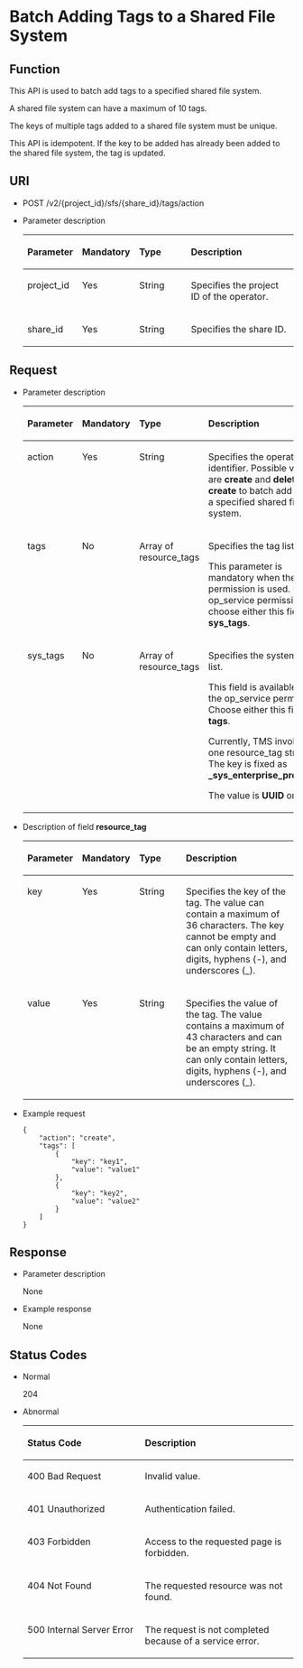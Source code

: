 # Batch Adding Tags to a Shared File System<a name="sfs_02_0041"></a>

## Function<a name="section10684447163819"></a>

This API is used to batch add tags to a specified shared file system.

A shared file system can have a maximum of 10 tags.

The keys of multiple tags added to a shared file system must be unique.

This API is idempotent. If the key to be added has already been added to the shared file system, the tag is updated.

## URI<a name="section1665327514513"></a>

-   POST /v2/\{project\_id\}/sfs/\{share\_id\}/tags/action
-   Parameter description

    <a name="table22021759152019"></a>
    <table><thead align="left"><tr id="row16139965152019"><th class="cellrowborder" valign="top" width="18.56%" id="mcps1.1.5.1.1"><p id="p17124101410431"><a name="p17124101410431"></a><a name="p17124101410431"></a>Parameter</p>
    </th>
    <th class="cellrowborder" valign="top" width="13.4%" id="mcps1.1.5.1.2"><p id="p1612415146430"><a name="p1612415146430"></a><a name="p1612415146430"></a>Mandatory</p>
    </th>
    <th class="cellrowborder" valign="top" width="21.65%" id="mcps1.1.5.1.3"><p id="p312416148432"><a name="p312416148432"></a><a name="p312416148432"></a>Type</p>
    </th>
    <th class="cellrowborder" valign="top" width="46.39%" id="mcps1.1.5.1.4"><p id="p3124181464318"><a name="p3124181464318"></a><a name="p3124181464318"></a>Description</p>
    </th>
    </tr>
    </thead>
    <tbody><tr id="row55089343152019"><td class="cellrowborder" valign="top" width="18.56%" headers="mcps1.1.5.1.1 "><p id="p1781134044818"><a name="p1781134044818"></a><a name="p1781134044818"></a>project_id</p>
    </td>
    <td class="cellrowborder" valign="top" width="13.4%" headers="mcps1.1.5.1.2 "><p id="p59952126152019"><a name="p59952126152019"></a><a name="p59952126152019"></a>Yes</p>
    </td>
    <td class="cellrowborder" valign="top" width="21.65%" headers="mcps1.1.5.1.3 "><p id="p24284048152019"><a name="p24284048152019"></a><a name="p24284048152019"></a>String</p>
    </td>
    <td class="cellrowborder" valign="top" width="46.39%" headers="mcps1.1.5.1.4 "><p id="p20850895152019"><a name="p20850895152019"></a><a name="p20850895152019"></a>Specifies the project ID of the operator.</p>
    </td>
    </tr>
    <tr id="row3119103219486"><td class="cellrowborder" valign="top" width="18.56%" headers="mcps1.1.5.1.1 "><p id="p1011933217487"><a name="p1011933217487"></a><a name="p1011933217487"></a>share_id</p>
    </td>
    <td class="cellrowborder" valign="top" width="13.4%" headers="mcps1.1.5.1.2 "><p id="p18120163210481"><a name="p18120163210481"></a><a name="p18120163210481"></a>Yes</p>
    </td>
    <td class="cellrowborder" valign="top" width="21.65%" headers="mcps1.1.5.1.3 "><p id="p11120113294813"><a name="p11120113294813"></a><a name="p11120113294813"></a>String</p>
    </td>
    <td class="cellrowborder" valign="top" width="46.39%" headers="mcps1.1.5.1.4 "><p id="p13120143211489"><a name="p13120143211489"></a><a name="p13120143211489"></a>Specifies the share ID.</p>
    </td>
    </tr>
    </tbody>
    </table>


## Request<a name="section5063604914513"></a>

-   Parameter description

    <a name="table1836815510524"></a>
    <table><thead align="left"><tr id="row1137265565217"><th class="cellrowborder" valign="top" width="16.33%" id="mcps1.1.5.1.1"><p id="p18618102193316"><a name="p18618102193316"></a><a name="p18618102193316"></a>Parameter</p>
    </th>
    <th class="cellrowborder" valign="top" width="19.39%" id="mcps1.1.5.1.2"><p id="p116189212331"><a name="p116189212331"></a><a name="p116189212331"></a>Mandatory</p>
    </th>
    <th class="cellrowborder" valign="top" width="12.24%" id="mcps1.1.5.1.3"><p id="p1961872118337"><a name="p1961872118337"></a><a name="p1961872118337"></a>Type</p>
    </th>
    <th class="cellrowborder" valign="top" width="52.04%" id="mcps1.1.5.1.4"><p id="p11618162103318"><a name="p11618162103318"></a><a name="p11618162103318"></a>Description</p>
    </th>
    </tr>
    </thead>
    <tbody><tr id="row1476962172917"><td class="cellrowborder" valign="top" width="16.33%" headers="mcps1.1.5.1.1 "><p id="p1876919212918"><a name="p1876919212918"></a><a name="p1876919212918"></a>action</p>
    </td>
    <td class="cellrowborder" valign="top" width="19.39%" headers="mcps1.1.5.1.2 "><p id="p1276919232920"><a name="p1276919232920"></a><a name="p1276919232920"></a>Yes</p>
    </td>
    <td class="cellrowborder" valign="top" width="12.24%" headers="mcps1.1.5.1.3 "><p id="p10769112142919"><a name="p10769112142919"></a><a name="p10769112142919"></a>String</p>
    </td>
    <td class="cellrowborder" valign="top" width="52.04%" headers="mcps1.1.5.1.4 "><p id="p197694202910"><a name="p197694202910"></a><a name="p197694202910"></a>Specifies the operation identifier. Possible values are <strong id="b842352706192333"><a name="b842352706192333"></a><a name="b842352706192333"></a>create</strong> and <strong id="b842352706192336"><a name="b842352706192336"></a><a name="b842352706192336"></a>delete</strong>. Use <strong id="b1655924829192352"><a name="b1655924829192352"></a><a name="b1655924829192352"></a>create</strong> to batch add tags to a specified shared file system.</p>
    </td>
    </tr>
    <tr id="row8379125520523"><td class="cellrowborder" valign="top" width="16.33%" headers="mcps1.1.5.1.1 "><p id="p13380755115210"><a name="p13380755115210"></a><a name="p13380755115210"></a>tags</p>
    </td>
    <td class="cellrowborder" valign="top" width="19.39%" headers="mcps1.1.5.1.2 "><p id="p1038255513523"><a name="p1038255513523"></a><a name="p1038255513523"></a>No</p>
    </td>
    <td class="cellrowborder" valign="top" width="12.24%" headers="mcps1.1.5.1.3 "><p id="p18383165518521"><a name="p18383165518521"></a><a name="p18383165518521"></a>Array of resource_tags</p>
    </td>
    <td class="cellrowborder" valign="top" width="52.04%" headers="mcps1.1.5.1.4 "><p id="p938455505218"><a name="p938455505218"></a><a name="p938455505218"></a>Specifies the tag list.</p>
    <p id="p1673311911399"><a name="p1673311911399"></a><a name="p1673311911399"></a>This parameter is mandatory when the tenant permission is used. For the op_service permission, choose either this field or <strong id="b61898389371"><a name="b61898389371"></a><a name="b61898389371"></a>sys_tags</strong>.</p>
    </td>
    </tr>
    <tr id="row1190711903815"><td class="cellrowborder" valign="top" width="16.33%" headers="mcps1.1.5.1.1 "><p id="p1143742223818"><a name="p1143742223818"></a><a name="p1143742223818"></a>sys_tags</p>
    </td>
    <td class="cellrowborder" valign="top" width="19.39%" headers="mcps1.1.5.1.2 "><p id="p14437182293810"><a name="p14437182293810"></a><a name="p14437182293810"></a>No</p>
    </td>
    <td class="cellrowborder" valign="top" width="12.24%" headers="mcps1.1.5.1.3 "><p id="p4437142283816"><a name="p4437142283816"></a><a name="p4437142283816"></a>Array of resource_tags</p>
    </td>
    <td class="cellrowborder" valign="top" width="52.04%" headers="mcps1.1.5.1.4 "><p id="p194371522163815"><a name="p194371522163815"></a><a name="p194371522163815"></a>Specifies the system tag list.</p>
    <p id="p54371022143812"><a name="p54371022143812"></a><a name="p54371022143812"></a>This field is available only to the op_service permission. Choose either this field or <strong id="b829912156397"><a name="b829912156397"></a><a name="b829912156397"></a>tags</strong>.</p>
    <p id="p104374229387"><a name="p104374229387"></a><a name="p104374229387"></a>Currently, TMS invokes only one resource_tag structure. The key is fixed as <strong id="b842352706143420"><a name="b842352706143420"></a><a name="b842352706143420"></a>_sys_enterprise_project_id</strong>.</p>
    <p id="p10437022143814"><a name="p10437022143814"></a><a name="p10437022143814"></a>The value is <strong id="b842352706143649"><a name="b842352706143649"></a><a name="b842352706143649"></a>UUID</strong> or <strong id="b842352706143652"><a name="b842352706143652"></a><a name="b842352706143652"></a>0</strong>.</p>
    </td>
    </tr>
    </tbody>
    </table>

-   Description of field  **resource\_tag**

    <a name="table14385185545214"></a>
    <table><thead align="left"><tr id="row5389135517522"><th class="cellrowborder" valign="top" width="17.349999999999998%" id="mcps1.1.5.1.1"><p id="p346222643313"><a name="p346222643313"></a><a name="p346222643313"></a>Parameter</p>
    </th>
    <th class="cellrowborder" valign="top" width="13.270000000000001%" id="mcps1.1.5.1.2"><p id="p104621926173313"><a name="p104621926173313"></a><a name="p104621926173313"></a>Mandatory</p>
    </th>
    <th class="cellrowborder" valign="top" width="19.39%" id="mcps1.1.5.1.3"><p id="p346212673314"><a name="p346212673314"></a><a name="p346212673314"></a>Type</p>
    </th>
    <th class="cellrowborder" valign="top" width="49.99%" id="mcps1.1.5.1.4"><p id="p146217263333"><a name="p146217263333"></a><a name="p146217263333"></a>Description</p>
    </th>
    </tr>
    </thead>
    <tbody><tr id="row10396165515211"><td class="cellrowborder" valign="top" width="17.349999999999998%" headers="mcps1.1.5.1.1 "><p id="p7397185512522"><a name="p7397185512522"></a><a name="p7397185512522"></a>key</p>
    </td>
    <td class="cellrowborder" valign="top" width="13.270000000000001%" headers="mcps1.1.5.1.2 "><p id="p19398125516523"><a name="p19398125516523"></a><a name="p19398125516523"></a>Yes</p>
    </td>
    <td class="cellrowborder" valign="top" width="19.39%" headers="mcps1.1.5.1.3 "><p id="p18399255165215"><a name="p18399255165215"></a><a name="p18399255165215"></a>String</p>
    </td>
    <td class="cellrowborder" valign="top" width="49.99%" headers="mcps1.1.5.1.4 "><p id="p14400185515528"><a name="p14400185515528"></a><a name="p14400185515528"></a>Specifies the key of the tag. The value can contain a maximum of 36 characters. The key cannot be empty and can only contain letters, digits, hyphens (-), and underscores (_).</p>
    </td>
    </tr>
    <tr id="row144011055105210"><td class="cellrowborder" valign="top" width="17.349999999999998%" headers="mcps1.1.5.1.1 "><p id="p144021355135210"><a name="p144021355135210"></a><a name="p144021355135210"></a>value</p>
    </td>
    <td class="cellrowborder" valign="top" width="13.270000000000001%" headers="mcps1.1.5.1.2 "><p id="p1640495512522"><a name="p1640495512522"></a><a name="p1640495512522"></a>Yes</p>
    </td>
    <td class="cellrowborder" valign="top" width="19.39%" headers="mcps1.1.5.1.3 "><p id="p16405255185213"><a name="p16405255185213"></a><a name="p16405255185213"></a>String</p>
    </td>
    <td class="cellrowborder" valign="top" width="49.99%" headers="mcps1.1.5.1.4 "><p id="p240685517526"><a name="p240685517526"></a><a name="p240685517526"></a>Specifies the value of the tag. The value contains a maximum of 43 characters and can be an empty string. It can only contain letters, digits, hyphens (-), and underscores (_).</p>
    </td>
    </tr>
    </tbody>
    </table>

-   Example request

    ```
    {
        "action": "create",
        "tags": [
            {
                "key": "key1",
                "value": "value1"
            },
            {
                "key": "key2",
                "value": "value2"
            }
        ]
    }
    ```


## Response<a name="section6408307814513"></a>

-   Parameter description

    None


-   Example response

    None


## Status Codes<a name="section4959408514513"></a>

-   Normal

    204

-   Abnormal

    <a name="table6245403714513"></a>
    <table><thead align="left"><tr id="row1507735814513"><th class="cellrowborder" valign="top" width="43.43%" id="mcps1.1.3.1.1"><p id="p1330652014513"><a name="p1330652014513"></a><a name="p1330652014513"></a>Status Code</p>
    </th>
    <th class="cellrowborder" valign="top" width="56.57%" id="mcps1.1.3.1.2"><p id="p408636314513"><a name="p408636314513"></a><a name="p408636314513"></a><strong id="b84235270615228"><a name="b84235270615228"></a><a name="b84235270615228"></a>Description</strong></p>
    </th>
    </tr>
    </thead>
    <tbody><tr id="row3477393214513"><td class="cellrowborder" valign="top" width="43.43%" headers="mcps1.1.3.1.1 "><p id="p6522508214513"><a name="p6522508214513"></a><a name="p6522508214513"></a>400 Bad Request</p>
    </td>
    <td class="cellrowborder" valign="top" width="56.57%" headers="mcps1.1.3.1.2 "><p id="p4874025614513"><a name="p4874025614513"></a><a name="p4874025614513"></a>Invalid value.</p>
    </td>
    </tr>
    <tr id="row3600912414513"><td class="cellrowborder" valign="top" width="43.43%" headers="mcps1.1.3.1.1 "><p id="p3105792214513"><a name="p3105792214513"></a><a name="p3105792214513"></a>401 Unauthorized</p>
    </td>
    <td class="cellrowborder" valign="top" width="56.57%" headers="mcps1.1.3.1.2 "><p id="p3266375714513"><a name="p3266375714513"></a><a name="p3266375714513"></a>Authentication failed.</p>
    </td>
    </tr>
    <tr id="row2553835814513"><td class="cellrowborder" valign="top" width="43.43%" headers="mcps1.1.3.1.1 "><p id="p5534113514513"><a name="p5534113514513"></a><a name="p5534113514513"></a>403 Forbidden</p>
    </td>
    <td class="cellrowborder" valign="top" width="56.57%" headers="mcps1.1.3.1.2 "><p id="p5344692014513"><a name="p5344692014513"></a><a name="p5344692014513"></a>Access to the requested page is forbidden.</p>
    </td>
    </tr>
    <tr id="row1126023214513"><td class="cellrowborder" valign="top" width="43.43%" headers="mcps1.1.3.1.1 "><p id="p3966357214513"><a name="p3966357214513"></a><a name="p3966357214513"></a>404 Not Found</p>
    </td>
    <td class="cellrowborder" valign="top" width="56.57%" headers="mcps1.1.3.1.2 "><p id="p5863278914513"><a name="p5863278914513"></a><a name="p5863278914513"></a>The requested resource was not found.</p>
    </td>
    </tr>
    <tr id="row1011562214513"><td class="cellrowborder" valign="top" width="43.43%" headers="mcps1.1.3.1.1 "><p id="p1405905414513"><a name="p1405905414513"></a><a name="p1405905414513"></a>500 Internal Server Error</p>
    </td>
    <td class="cellrowborder" valign="top" width="56.57%" headers="mcps1.1.3.1.2 "><p id="p6504160314513"><a name="p6504160314513"></a><a name="p6504160314513"></a>The request is not completed because of a service error.</p>
    </td>
    </tr>
    </tbody>
    </table>


